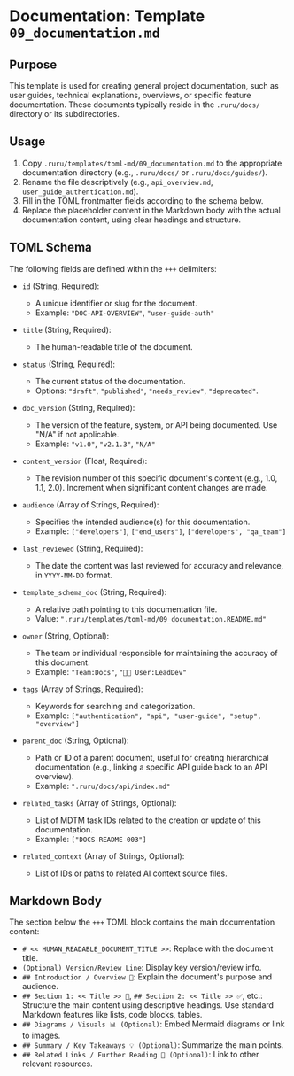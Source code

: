 # Documentation: Template `09_documentation.md`

## Purpose

This template is used for creating general project documentation, such as user guides, technical explanations, overviews, or specific feature documentation. These documents typically reside in the `.ruru/docs/` directory or its subdirectories.

## Usage

1.  Copy `.ruru/templates/toml-md/09_documentation.md` to the appropriate documentation directory (e.g., `.ruru/docs/` or `.ruru/docs/guides/`).
2.  Rename the file descriptively (e.g., `api_overview.md`, `user_guide_authentication.md`).
3.  Fill in the TOML frontmatter fields according to the schema below.
4.  Replace the placeholder content in the Markdown body with the actual documentation content, using clear headings and structure.

## TOML Schema

The following fields are defined within the `+++` delimiters:

*   `id` (String, Required):
    *   A unique identifier or slug for the document.
    *   Example: `"DOC-API-OVERVIEW"`, `"user-guide-auth"`

*   `title` (String, Required):
    *   The human-readable title of the document.

*   `status` (String, Required):
    *   The current status of the documentation.
    *   Options: `"draft"`, `"published"`, `"needs_review"`, `"deprecated"`.

*   `doc_version` (String, Required):
    *   The version of the feature, system, or API being documented. Use "N/A" if not applicable.
    *   Example: `"v1.0"`, `"v2.1.3"`, `"N/A"`

*   `content_version` (Float, Required):
    *   The revision number of this specific document's content (e.g., 1.0, 1.1, 2.0). Increment when significant content changes are made.

*   `audience` (Array of Strings, Required):
    *   Specifies the intended audience(s) for this documentation.
    *   Example: `["developers"]`, `["end_users"]`, `["developers", "qa_team"]`

*   `last_reviewed` (String, Required):
    *   The date the content was last reviewed for accuracy and relevance, in `YYYY-MM-DD` format.

*   `template_schema_doc` (String, Required):
    *   A relative path pointing to this documentation file.
    *   Value: `".ruru/templates/toml-md/09_documentation.README.md"`

*   `owner` (String, Optional):
    *   The team or individual responsible for maintaining the accuracy of this document.
    *   Example: `"Team:Docs"`, `"🧑‍💻 User:LeadDev"`

*   `tags` (Array of Strings, Required):
    *   Keywords for searching and categorization.
    *   Example: `["authentication", "api", "user-guide", "setup", "overview"]`

*   `parent_doc` (String, Optional):
    *   Path or ID of a parent document, useful for creating hierarchical documentation (e.g., linking a specific API guide back to an API overview).
    *   Example: `".ruru/docs/api/index.md"`

*   `related_tasks` (Array of Strings, Optional):
    *   List of MDTM task IDs related to the creation or update of this documentation.
    *   Example: `["DOCS-README-003"]`

*   `related_context` (Array of Strings, Optional):
    *   List of IDs or paths to related AI context source files.

## Markdown Body

The section below the `+++` TOML block contains the main documentation content:

*   `# << HUMAN_READABLE_DOCUMENT_TITLE >>`: Replace with the document title.
*   `(Optional) Version/Review Line`: Display key version/review info.
*   `## Introduction / Overview 🎯`: Explain the document's purpose and audience.
*   `## Section 1: << Title >> 📝`, `## Section 2: << Title >> ✅`, etc.: Structure the main content using descriptive headings. Use standard Markdown features like lists, code blocks, tables.
*   `## Diagrams / Visuals 📊 (Optional)`: Embed Mermaid diagrams or link to images.
*   `## Summary / Key Takeaways 💡 (Optional)`: Summarize the main points.
*   `## Related Links / Further Reading 🔗 (Optional)`: Link to other relevant resources.